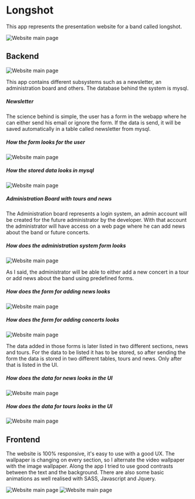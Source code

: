 # Longshot

This app represents the presentation website for a band called longshot.

![Website main page](longshot_documentation/picture_1.png)

## Backend

![Website main page](longshot_documentation/picture_5.png)

This app contains different subsystems such as a newsletter, an administration
board and others. The database behind the system is mysql.

##### Newsletter

The science behind is simple, the user has a form in the webapp where he can either send his email or ignore
the form. If the data is send, it will be saved automatically in a table called newsletter from mysql.

##### How the form looks for the user

![Website main page](longshot_documentation/picture_2.png)

##### How the stored data looks in mysql

![Website main page](longshot_documentation/picture_3.png)

##### Administration Board with tours and news

The Administration board represents a login system, an admin account will be created for the 
future administrator by the developer. With that account the administrator will have access on a web 
page where he can add news about the band or future concerts.

##### How does the administration system form looks

![Website main page](longshot_documentation/picture_4.png)

As I said, the administrator will be able to either add a new concert in a tour or add news about the band
using predefined forms.

##### How does the form for adding news looks

![Website main page](longshot_documentation/picture_6.png)

##### How does the form for adding concerts looks

![Website main page](longshot_documentation/picture_8.png)

The data added in those forms is later listed in two different sections, news and tours. For the data
to be listed it has to be stored, so after sending the form the data is stored in two different tables, 
tours and news. Only after that is listed in the UI.

##### How does the data for news looks in the UI

![Website main page](longshot_documentation/picture_7.png)

##### How does the data for tours looks in the UI

![Website main page](longshot_documentation/picture_9.png)

## Frontend

The website is 100% responsive, it's easy to use with a good UX. The wallpaper is changing on every 
section, so I alternate the video wallpaper with the image wallpaper. Along the app I tried to use 
good contrasts between the text and the background. There are also some basic animations 
as well realised with SASS, Javascript and Jquery.

![Website main page](longshot_documentation/picture_10.png) ![Website main page](longshot_documentation/picture_11.png)
